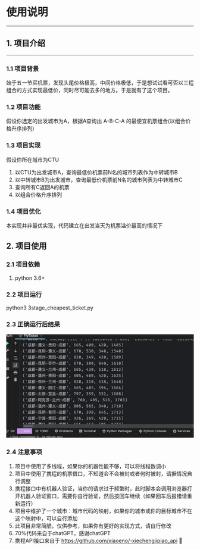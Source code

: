 # 使用说明
------
## 1. 项目介绍
------
### 1.1 项目背景
始于五一节买机票，发现头尾价格极高，中间价格极低，于是想试试看可否以三程组合的方式实现最低价，同时尽可能去多的地方。于是就有了这个项目。

### 1.2 项目功能
假设你选定的出发城市为A，根据A查询出 A-B-C-A 的最便宜机票组合(以组合价格升序排列) 

### 1.3 项目实现
假设你所在城市为CTU
1. 以CTU为出发城市A，查询最低价机票前N名的城市列表作为中转城市B
2. 以中转城市B为出发城市，查询最低价机票前N名的城市列表为中转城市C
3. 查询所有C返回A的机票
4. 以组合价格升序排列

### 1.4 项目优化
本实现并非最优实现，代码建立在出发当天为机票溢价最高的情况下

## 2. 项目使用

### 2.1 项目依赖
1. python 3.6+

### 2.2 项目运行
python3 3stage_cheapest_ticket.py

### 2.3 正确运行后结果
![img.png](img.png)


### 2.4 注意事项
1. 项目中使用了多线程，如果你的机器性能不够，可以将线程数调小
2. 项目中使用了携程的机票借口，不知道会不会被封或者何时被封，请据情况自行调整
3. 携程接口中有机器人验证，当你的请求过于频繁时，此时脚本会调用浏览器打开机器人验证窗口，需要你自行验证，然后按回车继续（如果回车后报错请重新运行）
4. 项目中维护了一个城市：城市代码的映射，如果你的城市或你的目标城市不在这个映射中，可以自行添加
5. 此项目非常简陋，仅供参考，如果你有更好的实现方式，请自行修改
6. 70%代码来自于chatGPT，感谢chatGPT
7. 携程API接口来自于 https://github.com/xiaoeno/-xiechengjipiao_api 🙏
